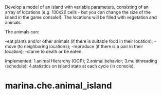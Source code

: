 Develop a model of an island with variable parameters, consisting of an array of locations
 (e.g. 100x20 cells - but you can change the size of the island in the game console!). 
The locations will be filled with vegetation and animals.

The animals can:

-eat plants and/or other animals (if there is suitable food in their location);
-move (to neighboring locations);
-reproduce (if there is a pair in their location);
-starve to death or be eaten.

Implemented:
1.animal Hierarchy (OOP);
2.animal behavior;
3.multithreading (schedule);
4.statistics on island state at each cycle (in console).
# marina.che.animal_island

